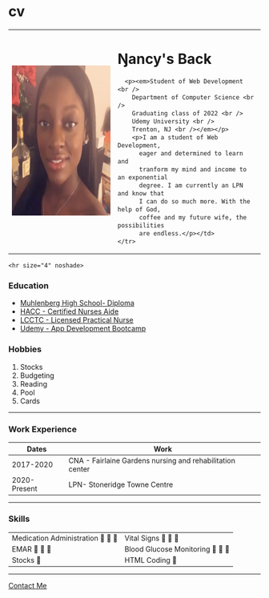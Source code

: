 # cv
<!DOCTYPE html>
<html lang="en" dir="ltr">

<head>
  <meta charset="utf-8">


  <title>Ŋancy's Back</title>
</head>

<body>
  <table cellspacing="100">
    <tr>
      <td><img src="nancyface.jpg" alt="Nancy Dely Facebook profile picture" width="300" height="300"></td>
      <td><h1>Ŋancy's Back</h1></center>


      <p><em>Student of Web Development <br />
        Department of Computer Science <br />
        Graduating class of 2022 <br />
        Udemy University <br />
        Trenton, NJ <br /></em></p>
        <p>I am a student of Web Development,
          eager and determined to learn and
          tranform my mind and income to an exponential
          degree. I am currently an LPN and know that
          I can do so much more. With the help of God,
          coffee and my future wife, the possibilities
          are endless.</p></td>
    </tr>
  </table>

    <hr size="4" noshade>

<h3><strong>Education</strong></h3>
<ul>

<li><a href="https://www.muhlsdk12.org/Domain/11">Muhlenberg High School- Diploma</a></li>

<li><a href="https://www.hacc.edu/ProgramsandCourses/Programs/HealthCareers/Nurse-Aide.cfm">HACC - Certified Nurses Aide</a> </li>
<li><a href="https://www.lcctc.edu/curriculums/practical-nursing/">LCCTC - Licensed Practical Nurse</a> </li>
<li><a href="https://www.udemy.com/course/the-complete-web-development-bootcamp/learn/lecture/12287318#questions">Udemy - App Development Bootcamp</a> </li></ul>
<h3>Hobbies</h3>
<ol><li>Stocks</li>
  <li>Budgeting</li>
  <li>Reading</li>
  <li>Pool</li>
  <li>Cards</li>

  </ol>
<hr size="3" noshade>
<h3>Work Experience</h3>
<p>
<table cellspacing="10">
  <thead>
    <tr>
      <th>Dates</th>
      <th>Work</th>
    </tr>
  </thead>
  <tbody>

  </tbody>
  <tfoot>

  </tfoot>
  <tr>
    <td>2017-2020</td>
    <td>CNA - Fairlaine Gardens nursing and rehabilitation center</td>
  </tr>
  <tr>
    <td>2020- Present</td>
    <td>LPN- Stoneridge Towne Centre</td>
  </tr>
</table>
</p>
<hr size="3" noshade>
<h3>Skills</h3>
<table cellspacing="10">
  <tr>
    <td>Medication Administration &#128171 &#128171 &#128171;
</td>
    <td>Vital Signs &#128171 &#128171 &#128171</td>
  </tr>
  <tr>
    <td>EMAR &#128171 &#128171 &#128171</td>
    <td>Blood Glucose Monitoring &#128171 &#128171 &#128171</td>
  </tr>
  <tr>
    <td>Stocks &#128171</td>
    <td>HTML Coding &#128171 </td>
  </tr>
</table>
<hr noshade>
<a href="Contactme.html">Contact Me</a>
</body>

</html>
